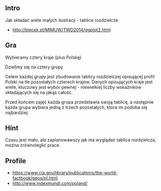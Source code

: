 Intro
-----
Jak składać wiele małych ilustracji - tablice rozdzielcze
* http://biecek.pl/MIMUW/TWD2014/ggplot2.html


Gra
---
Wybieramy cztery kraje (plus Polskę)

Dzielimy się na cztery grupy

Celem każdej grupy jest zbudowanie tablicy rozdzielczej opisującej profil Polski na tle pozostałych czterech krajów.
Danych opisujących kraje jest wiele, kluczowy jest wybór pewnej - niewielkiej liczby wskaźników składających się na jakąś całość.

Przed końcem zajęć każda grupa przedstawia swoją tablicę, a następnie każda grupa wybiera jedną z trzech pozostałych, która im podoba się najbardziej.

Hint
----
Czasu jest mało, ale zaplanowawszy jak ma wyglądać tablica rozdzielcza, można zrównoleglić prace.

Profile
-------
* https://www.cia.gov/library/publications/the-world-factbook/geos/pl.html
* http://www.indexmundi.com/poland/
